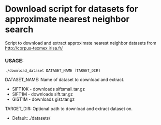 # Download script for datasets for approximate nearest neighbor search

 Script to download and extract approximate nearest neighbor datasets from
 http://corpus-texmex.irisa.fr/

### USAGE:
```
./download_dataset DATASET_NAME [TARGET_DIR]
```


DATASET_NAME: Name of dataset to download and extract.
- SIFT10K - downloads siftsmall.tar.gz
- SIFT1M  - downloads sift.tar.gz
- GIST1M  - downloads gist.tar.gz

TARGET_DIR:
Optional path to download and extract dataset on.
- Default: ./datasets/
